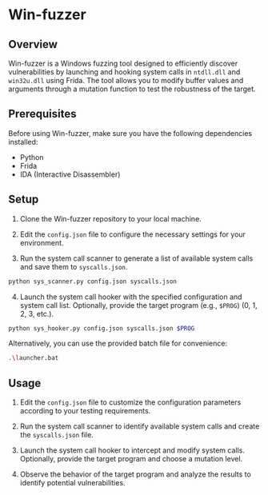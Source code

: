 # Win-fuzzer

## Overview

Win-fuzzer is a Windows fuzzing tool designed to efficiently discover vulnerabilities by launching and hooking system calls in `ntdll.dll` and `win32u.dll` using Frida. The tool allows you to modify buffer values and arguments through a mutation function to test the robustness of the target.

## Prerequisites

Before using Win-fuzzer, make sure you have the following dependencies installed:

- Python
- Frida
- IDA (Interactive Disassembler)

## Setup

1. Clone the Win-fuzzer repository to your local machine.


2. Edit the `config.json` file to configure the necessary settings for your environment.

3. Run the system call scanner to generate a list of available system calls and save them to `syscalls.json`.

```bash
python sys_scanner.py config.json syscalls.json
```

4. Launch the system call hooker with the specified configuration and system call list. Optionally, provide the target program (e.g., `$PROG`) (0, 1, 2, 3, etc.).

```bash
python sys_hooker.py config.json syscalls.json $PROG
```

Alternatively, you can use the provided batch file for convenience:

```bash
.\launcher.bat
```

## Usage

1. Edit the `config.json` file to customize the configuration parameters according to your testing requirements.

2. Run the system call scanner to identify available system calls and create the `syscalls.json` file.

3. Launch the system call hooker to intercept and modify system calls. Optionally, provide the target program and choose a mutation level.

4. Observe the behavior of the target program and analyze the results to identify potential vulnerabilities.
